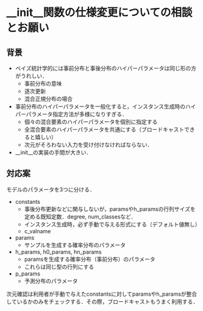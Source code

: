 # __init__関数の仕様変更についての相談とお願い

## 背景

* ベイズ統計学的には事前分布と事後分布のハイパーパラメータは同じ形の方がうれしい．
  * 事前分布の意味
  * 逐次更新
  * 混合正規分布の場合
* 事前分布のハイパーパラメータを一般化すると，インスタンス生成時のハイパーパラメータ指定方法が多様になりすぎる．
  * 個々の混合要素のハイパーパラメータを個別に指定する
  * 全混合要素のハイパーパラメータを共通にする（ブロードキャストできると嬉しい）
  * 次元がそろわない入力を受け付けなければならない．
* __init__の実装の手間が大きい．

## 対応案

モデルのパラメータを3つに分ける．

* constants
  * 事後分布更新などに関与しないが，paramsやh_paramsの行列サイズを定める既知定数．degree, num_classesなど．
  * インスタンス生成時，必ず手動で与える形式にする（デフォルト値無し）
  * c_valname
* params
  * サンプルを生成する確率分布のパラメータ
* h_params, h0_params, hn_params
  * paramsを生成する確率分布（事前分布）のパラメータ
  * これらは同じ型の行列にする
* p_params
  * 予測分布のパラメータ

次元確認は利用者が手動で与えたconstantsに対してparamsやh_paramsが整合しているかのみをチェックする．その際，ブロードキャストもうまく利用する．